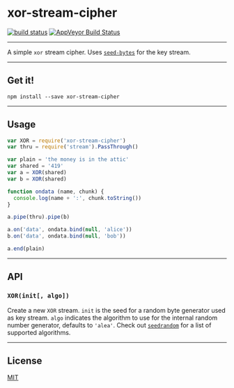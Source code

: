 # xor-stream-cipher

[![build status](http://img.shields.io/travis/chiefbiiko/xor-stream-cipher.svg?style=flat)](http://travis-ci.org/chiefbiiko/xor-stream-cipher) [![AppVeyor Build Status](https://ci.appveyor.com/api/projects/status/github/chiefbiiko/xor-stream-cipher?branch=master&svg=true)](https://ci.appveyor.com/project/chiefbiiko/xor-stream-cipher)

***

A simple `xor` stream cipher. Uses [`seed-bytes`](https://github.com/chiefbiiko/seed-bytes) for the key stream.

***

## Get it!

```
npm install --save xor-stream-cipher
```

***

## Usage

``` js
var XOR = require('xor-stream-cipher')
var thru = require('stream').PassThrough()

var plain = 'the money is in the attic'
var shared = '419'
var a = XOR(shared)
var b = XOR(shared)

function ondata (name, chunk) {
  console.log(name + ':', chunk.toString())
}

a.pipe(thru).pipe(b)

a.on('data', ondata.bind(null, 'alice'))
b.on('data', ondata.bind(null, 'bob'))

a.end(plain)
```

***

## API

### `XOR(init[, algo])`

Create a new `XOR` stream. `init` is the seed for a random byte generator used as key stream. `algo` indicates the algorithm to use for the internal random number generator, defaults to `'alea'`. Check out  [`seedrandom`](https://github.com/davidbau/seedrandom#other-fast-prng-algorithms) for a list of supported algorithms.

***

## License

[MIT](./license.md)
